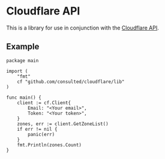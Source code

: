 Cloudflare API
==============

This is a library for use in conjunction with the [Cloudflare API](https://www.cloudflare.com/docs/client-api.html).

## Example

```
package main

import (
    "fmt"
    cf "github.com/consulted/cloudflare/lib"
)

func main() {
    client := cf.Client{
        Email: "<Your email>",
        Token: "<Your token>",
    }
    zones, err := client.GetZoneList()
    if err != nil {
        panic(err)
    }
    fmt.Println(zones.Count)
}
```
